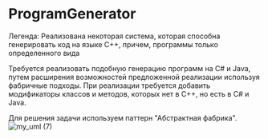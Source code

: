 # ProgramGenerator

Легенда: Реализована некоторая система, которая способна генерировать код на языке С++, причем, программы только определенного вида

Требуется реализовать подобную генерацию программ на С# и Java, путем  расширения возможностей предложенной реализации используя фабричные подходы. При реализации требуется добавить модификаторы классов и методов, которых нет в C++, но есть в C# и Java.

  Для решения задачи используем паттерн "Абстрактная фабрика".
![my_uml (7)](https://github.com/CrazyF1re/ProgramGenerator/assets/46199091/f4073347-3f08-4bc2-95b7-055f3c1651e8)
